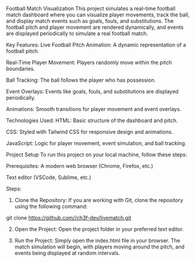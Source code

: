 Football Match Visualization
This project simulates a real-time football match dashboard where you can visualize player movements, track the ball, and display match events such as goals, fouls, and substitutions. The football pitch and player movement are rendered dynamically, and events are displayed periodically to simulate a real football match.

Key Features:
Live Football Pitch Animation: A dynamic representation of a football pitch.

Real-Time Player Movement: Players randomly move within the pitch boundaries.

Ball Tracking: The ball follows the player who has possession.

Event Overlays: Events like goals, fouls, and substitutions are displayed periodically.

Animations: Smooth transitions for player movement and event overlays.



Technologies Used:
HTML: Basic structure of the dashboard and pitch.

CSS: Styled with Tailwind CSS for responsive design and animations.

JavaScript: Logic for player movement, event simulation, and ball tracking.



Project Setup
To run this project on your local machine, follow these steps:

Prerequisites:
A modern web browser (Chrome, Firefox, etc.)

Text editor (VSCode, Sublime, etc.)

Steps:
1. Clone the Repository: If you are working with Git, clone the repository using the following command:

git clone https://github.com//ch3f-dev/livematch.git

2. Open the Project: Open the project folder in your preferred text editor.

3. Run the Project: Simply open the index.html file in your browser. The match simulation will begin, with players moving around the pitch, and events being displayed at random intervals.
